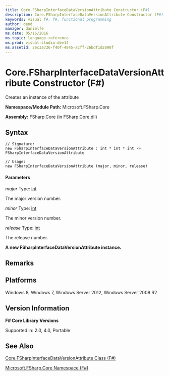 ```yaml
---
title: Core.FSharpInterfaceDataVersionAttribute Constructor (F#)
description: Core.FSharpInterfaceDataVersionAttribute Constructor (F#)
keywords: visual f#, f#, functional programming
author: dend
manager: danielfe
ms.date: 05/16/2016
ms.topic: language-reference
ms.prod: visual-studio-dev14
ms.assetid: 2ec3a726-f40f-4845-acff-26bdf1d2890f 
---
```


# Core.FSharpInterfaceDataVersionAttribute Constructor (F#)

Creates an instance of the attribute

**Namespace/Module Path:** Microsoft.FSharp.Core

**Assembly:** FSharp.Core (in FSharp.Core.dll)


## Syntax

```
// Signature:
new FSharpInterfaceDataVersionAttribute : int * int * int -> FSharpInterfaceDataVersionAttribute

// Usage:
new FSharpInterfaceDataVersionAttribute (major, minor, release)
```

#### Parameters
*major*
Type: [int](http://msdn.microsoft.com/en-us/library/025d5455-3622-4ea5-9573-3ecbd4ee1375)


The major version number.


*minor*
Type: [int](http://msdn.microsoft.com/en-us/library/025d5455-3622-4ea5-9573-3ecbd4ee1375)


The minor version number.


*release*
Type: [int](http://msdn.microsoft.com/en-us/library/025d5455-3622-4ea5-9573-3ecbd4ee1375)


The release number.



**A new FSharpInterfaceDataVersionAttribute instance.**
## Remarks

## Platforms
Windows 8, Windows 7, Windows Server 2012, Windows Server 2008 R2


## Version Information
**F# Core Library Versions**

Supported in: 2.0, 4.0, Portable




## See Also
[Core.FSharpInterfaceDataVersionAttribute Class &#40;F&#35;&#41;](Core.FSharpInterfaceDataVersionAttribute-Class-%5BFSharp%5D.md)

[Microsoft.FSharp.Core Namespace &#40;F&#35;&#41;](Microsoft.FSharp.Core-Namespace-%5BFSharp%5D.md)

